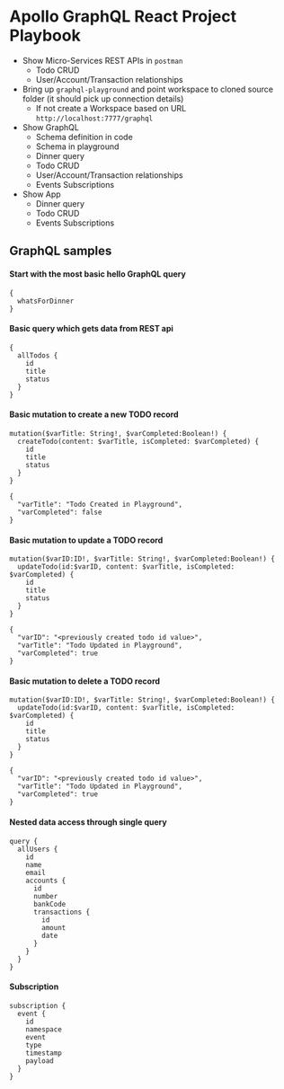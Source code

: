 # Apollo GraphQL React Project Playbook

* Show Micro-Services REST APIs in `postman`
  * Todo CRUD
  * User/Account/Transaction relationships
* Bring up `graphql-playground` and point workspace to cloned source folder (it should pick up connection details)
  * If not create a Workspace based on URL `http://localhost:7777/graphql`
* Show GraphQL
  * Schema definition in code
  * Schema in playground
  * Dinner query
  * Todo CRUD
  * User/Account/Transaction relationships
  * Events Subscriptions
* Show App
  * Dinner query
  * Todo CRUD
  * Events Subscriptions



## GraphQL samples


#### Start with the most basic hello GraphQL query

```$json
{
  whatsForDinner
}
```


#### Basic query which gets data from REST api 

```$json
{
  allTodos {
    id
    title
    status
  }
}
```


#### Basic mutation to create a new TODO record

```$json
mutation($varTitle: String!, $varCompleted:Boolean!) {
  createTodo(content: $varTitle, isCompleted: $varCompleted) {
    id
    title
    status
  }
}
```

```$json
{
  "varTitle": "Todo Created in Playground",
  "varCompleted": false
}
```


#### Basic mutation to update a TODO record

```
mutation($varID:ID!, $varTitle: String!, $varCompleted:Boolean!) {
  updateTodo(id:$varID, content: $varTitle, isCompleted: $varCompleted) {
    id
    title
    status
  }
}
```

```$json
{
  "varID": "<previously created todo id value>",
  "varTitle": "Todo Updated in Playground",
  "varCompleted": true
}
```


#### Basic mutation to delete a TODO record

```
mutation($varID:ID!, $varTitle: String!, $varCompleted:Boolean!) {
  updateTodo(id:$varID, content: $varTitle, isCompleted: $varCompleted) {
    id
    title
    status
  }
}
```

```$json
{
  "varID": "<previously created todo id value>",
  "varTitle": "Todo Updated in Playground",
  "varCompleted": true
}
```


#### Nested data access through single query

```$json
query {
  allUsers {
    id
    name
    email
    accounts {
      id
      number
      bankCode
      transactions {
        id
        amount
        date
      }
    }
  }
}
```

#### Subscription

```$json
subscription {
  event {
    id
    namespace
    event
    type
    timestamp
    payload
  }
}
```
